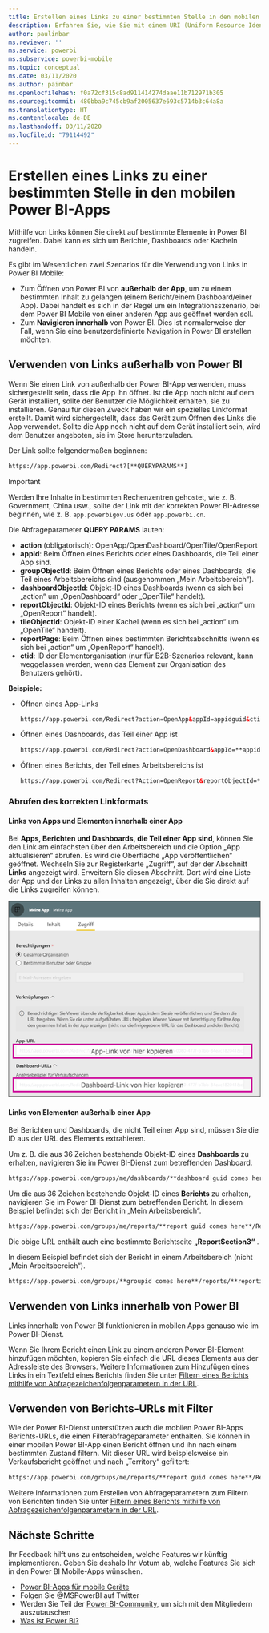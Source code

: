 ```yaml
---
title: Erstellen eines Links zu einer bestimmten Stelle in den mobilen Power BI-Apps
description: Erfahren Sie, wie Sie mit einem URI (Uniform Resource Identifier) einen Deep-Link zu einem bestimmten Dashboard, einer bestimmten Kachel oder einem bestimmten Bericht in der mobilen Power BI-App erstellen.
author: paulinbar
ms.reviewer: ''
ms.service: powerbi
ms.subservice: powerbi-mobile
ms.topic: conceptual
ms.date: 03/11/2020
ms.author: painbar
ms.openlocfilehash: f0a72cf315c8ad911414274daae11b712971b305
ms.sourcegitcommit: 480bba9c745cb9af2005637e693c5714b3c64a8a
ms.translationtype: HT
ms.contentlocale: de-DE
ms.lasthandoff: 03/11/2020
ms.locfileid: "79114492"
---
```

# <a name="create-a-link-to-a-specific-location-in-the-power-bi-mobile-apps"></a>Erstellen eines Links zu einer bestimmten Stelle in den mobilen Power BI-Apps
Mithilfe von Links können Sie direkt auf bestimmte Elemente in Power BI zugreifen. Dabei kann es sich um Berichte, Dashboards oder Kacheln handeln.

Es gibt im Wesentlichen zwei Szenarios für die Verwendung von Links in Power BI Mobile: 

* Zum Öffnen von Power BI von **außerhalb der App**, um zu einem bestimmten Inhalt zu gelangen (einem Bericht/einem Dashboard/einer App). Dabei handelt es sich in der Regel um ein Integrationsszenario, bei dem Power BI Mobile von einer anderen App aus geöffnet werden soll. 
* Zum **Navigieren innerhalb** von Power BI. Dies ist normalerweise der Fall, wenn Sie eine benutzerdefinierte Navigation in Power BI erstellen möchten.


## <a name="use-links-from-outside-of-power-bi"></a>Verwenden von Links außerhalb von Power BI
Wenn Sie einen Link von außerhalb der Power BI-App verwenden, muss sichergestellt sein, dass die App ihn öffnet. Ist die App noch nicht auf dem Gerät installiert, sollte der Benutzer die Möglichkeit erhalten, sie zu installieren. Genau für diesen Zweck haben wir ein spezielles Linkformat erstellt. Damit wird sichergestellt, dass das Gerät zum Öffnen des Links die App verwendet. Sollte die App noch nicht auf dem Gerät installiert sein, wird dem Benutzer angeboten, sie im Store herunterzuladen.

Der Link sollte folgendermaßen beginnen:  
```html
https://app.powerbi.com/Redirect?[**QUERYPARAMS**]
```

> [!IMPORTANT]
> Werden Ihre Inhalte in bestimmten Rechenzentren gehostet, wie z. B. Government, China usw., sollte der Link mit der korrekten Power BI-Adresse beginnen, wie z. B. `app.powerbigov.us` oder `app.powerbi.cn`.   
>


Die Abfrageparameter **QUERY PARAMS** lauten:
* **action** (obligatorisch): OpenApp/OpenDashboard/OpenTile/OpenReport
* **appId**: Beim Öffnen eines Berichts oder eines Dashboards, die Teil einer App sind. 
* **groupObjectId**: Beim Öffnen eines Berichts oder eines Dashboards, die Teil eines Arbeitsbereichs sind (ausgenommen „Mein Arbeitsbereich“).
* **dashboardObjectId**: Objekt-ID eines Dashboards (wenn es sich bei „action“ um „OpenDashboard“ oder „OpenTile“ handelt).
* **reportObjectId**: Objekt-ID eines Berichts (wenn es sich bei „action“ um „OpenReport“ handelt).
* **tileObjectId**: Objekt-ID einer Kachel (wenn es sich bei „action“ um „OpenTile“ handelt).
* **reportPage**: Beim Öffnen eines bestimmten Berichtsabschnitts (wenn es sich bei „action“ um „OpenReport“ handelt).
* **ctid**: ID der Elementorganisation (nur für B2B-Szenarios relevant, kann weggelassen werden, wenn das Element zur Organisation des Benutzers gehört).

**Beispiele:**

* Öffnen eines App-Links 
  ```html
  https://app.powerbi.com/Redirect?action=OpenApp&appId=appidguid&ctid=organizationid
  ```

* Öffnen eines Dashboards, das Teil einer App ist 
  ```html
  https://app.powerbi.com/Redirect?action=OpenDashboard&appId=**appidguid**&dashboardObjectId=**dashboardidguid**&ctid=**organizationid**
  ```

* Öffnen eines Berichts, der Teil eines Arbeitsbereichs ist
  ```html
  https://app.powerbi.com/Redirect?Action=OpenReport&reportObjectId=**reportidguid**&groupObjectId=**groupidguid**&reportPage=**ReportSectionName**
  ```

### <a name="how-to-get-the-right-link-format"></a>Abrufen des korrekten Linkformats

#### <a name="links-of-apps-and-items-in-app"></a>Links von Apps und Elementen innerhalb einer App

Bei **Apps, Berichten und Dashboards, die Teil einer App sind**, können Sie den Link am einfachsten über den Arbeitsbereich und die Option „App aktualisieren“ abrufen. Es wird die Oberfläche „App veröffentlichen“ geöffnet. Wechseln Sie zur Registerkarte „Zugriff“, auf der der Abschnitt **Links** angezeigt wird. Erweitern Sie diesen Abschnitt. Dort wird eine Liste der App und der Links zu allen Inhalten angezeigt, über die Sie direkt auf die Links zugreifen können.

![Links unter „App veröffentlichen“ in Power BI ](./media/mobile-apps-links/mobile-link-copy-app-links.png)

#### <a name="links-of-items-not-in-app"></a>Links von Elementen außerhalb einer App 

Bei Berichten und Dashboards, die nicht Teil einer App sind, müssen Sie die ID aus der URL des Elements extrahieren.

Um z. B. die aus 36 Zeichen bestehende Objekt-ID eines **Dashboards** zu erhalten, navigieren Sie im Power BI-Dienst zum betreffenden Dashboard. 

```html
https://app.powerbi.com/groups/me/dashboards/**dashboard guid comes here**?ctid=**organization id comes here**`
```

Um die aus 36 Zeichen bestehende Objekt-ID eines **Berichts** zu erhalten, navigieren Sie im Power BI-Dienst zum betreffenden Bericht.
In diesem Beispiel befindet sich der Bericht in „Mein Arbeitsbereich“.

```html
https://app.powerbi.com/groups/me/reports/**report guid comes here**/ReportSection3?ctid=**organization id comes here**`
```
Die obige URL enthält auch eine bestimmte Berichtseite **„ReportSection3“** .

In diesem Beispiel befindet sich der Bericht in einem Arbeitsbereich (nicht „Mein Arbeitsbereich“).

```html
https://app.powerbi.com/groups/**groupid comes here**/reports/**reportid comes here**/ReportSection1?ctid=**organizationid comes here**
```

## <a name="use-links-inside-power-bi"></a>Verwenden von Links innerhalb von Power BI

Links innerhalb von Power BI funktionieren in mobilen Apps genauso wie im Power BI-Dienst.

Wenn Sie Ihrem Bericht einen Link zu einem anderen Power BI-Element hinzufügen möchten, kopieren Sie einfach die URL dieses Elements aus der Adressleiste des Browsers. Weitere Informationen zum Hinzufügen eines Links in ein Textfeld eines Berichts finden Sie unter [Filtern eines Berichts mithilfe von Abfragezeichenfolgenparametern in der URL](https://docs.microsoft.com/power-bi/service-add-hyperlink-to-text-box).

## <a name="use-report-url-with-filter"></a>Verwenden von Berichts-URLs mit Filter
Wie der Power BI-Dienst unterstützen auch die mobilen Power BI-Apps Berichts-URLs, die einen Filterabfrageparameter enthalten. Sie können in einer mobilen Power BI-App einen Bericht öffnen und ihn nach einem bestimmten Zustand filtern. Mit dieser URL wird beispielsweise ein Verkaufsbericht geöffnet und nach „Territory“ gefiltert:

```html
https://app.powerbi.com/groups/me/reports/**report guid comes here**/ReportSection3?ctid=**organization id comes here**&filter=Store/Territory eq 'NC'
```

Weitere Informationen zum Erstellen von Abfrageparametern zum Filtern von Berichten finden Sie unter [Filtern eines Berichts mithilfe von Abfragezeichenfolgenparametern in der URL](https://docs.microsoft.com/power-bi/service-url-filters).

## <a name="next-steps"></a>Nächste Schritte
Ihr Feedback hilft uns zu entscheiden, welche Features wir künftig implementieren. Geben Sie deshalb Ihr Votum ab, welche Features Sie sich in den Power BI Mobile-Apps wünschen. 

* [Power BI-Apps für mobile Geräte](mobile-apps-for-mobile-devices.md)
* Folgen Sie @MSPowerBI auf Twitter
* Werden Sie Teil der [Power BI-Community](https://community.powerbi.com/), um sich mit den Mitgliedern auszutauschen
* [Was ist Power BI?](../../fundamentals/power-bi-overview.md)


